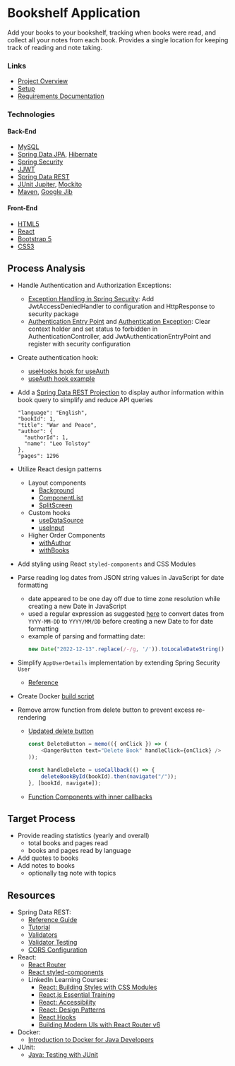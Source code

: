 # Bookshelf Application

Add your books to your bookshelf, tracking when books were read, and collect all
your notes from each book. Provides a single location for keeping track of reading
and note taking.

### Links

- [Project Overview](https://oneexists.github.io/bookshelf-project)
- [Setup](./docs/setup.md)
- [Requirements Documentation](./docs/requirements.md)

### Technologies

#### Back-End

- [MySQL](https://www.mysql.com/)
- [Spring Data JPA](https://spring.io/projects/spring-data-jpa),
  [Hibernate](https://hibernate.org/)
- [Spring Security](https://spring.io/projects/spring-security)
- [JJWT](https://github.com/jwtk/jjwt)
- [Spring Data REST](https://spring.io/projects/spring-data-rest)
- [JUnit Jupiter](https://junit.org/junit5/docs/current/user-guide/),
  [Mockito](https://site.mockito.org/)
- [Maven](https://maven.apache.org/),
  [Google Jib](https://cloud.google.com/java/getting-started/jib)

#### Front-End

- [HTML5](https://developer.mozilla.org/en-US/docs/Glossary/HTML5)
- [React](https://reactjs.org/)
- [Bootstrap 5](https://getbootstrap.com/)
- [CSS3](https://www.css3.info/)

## Process Analysis

- Handle Authentication and Authorization Exceptions:
  - [Exception Handling in Spring Security](https://www.devglan.com/spring-security/exception-handling-in-spring-security):
  Add JwtAccessDeniedHandler to configuration and HttpResponse to security package
  - [Authentication Entry Point](https://stackoverflow.com/questions/37080590/spring-controlleradvice-and-authentication-authorization-exception-handling)
  and [Authentication Exception](https://stackoverflow.com/questions/19767267/handle-spring-security-authentication-exceptions-with-exceptionhandler):
  Clear context holder and set status to forbidden in AuthenticationController, add JwtAuthenticationEntryPoint and register with security configuration


- Create authentication hook:
  - [useHooks hook for useAuth](https://usehooks.com/useAuth/)
  - [useAuth hook example](https://hhpendleton.medium.com/useauth-265512bbde3c)


- Add a [Spring Data REST Projection](https://docs.spring.io/spring-data/rest/docs/current/reference/html/#projections-excerpts.projections)
  to display author information within book query to simplify and reduce API
  queries
  ```
  "language": "English",
  "bookId": 1,
  "title": "War and Peace",
  "author": {
    "authorId": 1,
    "name": "Leo Tolstoy"
  },
  "pages": 1296
  ```


- Utilize React design patterns
  - Layout components
    - [Background](./react-ui/src/components/layouts/Background/index.js)
    - [ComponentList](./react-ui/src/components/layouts/ComponentList.js)
    - [SplitScreen](./react-ui/src/components/layouts/SplitScreen.js)
  - Custom hooks
    - [useDataSource](./react-ui/src/hooks/useDataSource.js)
    - [useInput](./react-ui/src/hooks/useInput.js)
  - Higher Order Components
    - [withAuthor](./react-ui/src/features/hoc/withAuthor.js)
    - [withBooks](./react-ui/src/features/hoc/withBooks.js)


- Add styling using React `styled-components` and CSS Modules
- Parse reading log dates from JSON string values in JavaScript for date formatting
  - date appeared to be one day off due to time zone resolution while creating a new
    Date in JavaScript
  - used a regular expression as suggested
    [here](https://stackoverflow.com/questions/7556591/is-the-javascript-date-object-always-one-day-off)
    to convert dates from `YYYY-MM-DD` to `YYYY/MM/DD` before creating a new Date to
    for date formatting
  - example of parsing and formatting date:
    ```javascript
    new Date("2022-12-13".replace(/-/g, '/')).toLocaleDateString()
    ```


- Simplify `AppUserDetails` implementation by extending Spring Security `User`
  - [Reference](https://stackoverflow.com/questions/20349594/adding-additional-details-to-principal-object-stored-in-spring-security-context)


- Create Docker [build script](./run.sh)


- Remove arrow function from delete button to prevent excess re-rendering
  - [Updated delete button](./react-ui/src/features/Bookshelf/components/BookView/BookViewButtonBar.js)
    ```javascript
    const DeleteButton = memo(({ onClick }) => (
        <DangerButton text="Delete Book" handleClick={onClick} />
    ));
    ```
    ```javascript
    const handleDelete = useCallback(() => {
        deleteBookById(bookId).then(navigate("/"));
    }, [bookId, navigate]);
    ```
  - [Function Components with inner callbacks](https://stackoverflow.com/questions/36677733/why-shouldnt-jsx-props-use-arrow-functions-or-bind)

## Target Process

- Provide reading statistics (yearly and overall)
  - total books and pages read
  - books and pages read by language
- Add quotes to books
- Add notes to books
  - optionally tag note with topics

## Resources

- Spring Data REST:
  - [Reference Guide](https://docs.spring.io/spring-data/rest/docs/current/reference/html/)
  - [Tutorial](https://spring.io/guides/tutorials/rest/)
  - [Validators](https://www.baeldung.com/spring-data-rest-validators)
  - [Validator Testing](https://stackoverflow.com/questions/9744988/writing-junit-tests-for-spring-validator-implementation)
  - [CORS Configuration](https://www.amitph.com/spring-data-rest-cors/)
- React:
  - [React Router](https://reactrouter.com/en/main)
  - [React styled-components](https://styled-components.com/docs)
  - LinkedIn Learning Courses:
    - [React: Building Styles with CSS Modules](https://www.linkedin.com/learning/react-building-styles-with-css-modules-9222678/building-a-react-site-with-css-modules)
    - [React.js Essential Training](https://www.linkedin.com/learning/react-js-essential-training-14836121/building-modern-user-interfaces-with-react)
    - [React: Accessibility](https://www.linkedin.com/learning/react-accessibility/accessibility-in-react)
    - [React: Design Patterns](https://www.linkedin.com/learning/react-design-patterns/take-your-react-skills-to-the-next-level)
    - [React Hooks](https://www.linkedin.com/learning/react-hooks/understanding-modern-react)
    - [Building Modern UIs with React Router v6](https://www.linkedin.com/learning/building-modern-uis-with-react-router-v6/building-modern-uis)
- Docker:
  - [Introduction to Docker for Java Developers](https://www.linkedin.com/learning/introduction-to-docker-for-java-developers)
- JUnit:
  - [Java: Testing with JUnit](https://www.linkedin.com/learning/java-testing-with-junit-14267963)